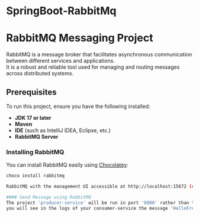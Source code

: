# SpringBoot-RabbitMq

# RabbitMQ Messaging Project

RabbitMQ is a message broker that facilitates asynchronous communication between different services and applications.  
It is a robust and reliable tool used for managing and routing messages across distributed systems.

## Prerequisites

To run this project, ensure you have the following installed:

- **JDK 17 or later**
- **Maven**
- **IDE** (such as IntelliJ IDEA, Eclipse, etc.)
- **RabbitMQ Server**

### Installing RabbitMQ

You can install RabbitMQ easily using [Chocolatey](https://community.chocolatey.org/packages/rabbitmq):

```bash
choco install rabbitmq

RabbitMQ with the management UI accessible at http://localhost:15672 (default username/password: guest/guest).

#### Send Message using RabbitMQ
The project 'producer-service' will be run in port '8080' rather than the project 'consumer-service' will be accessible using port '8081'. so to send the message, you can use 'http://localhost:8080/send?message=HelloFromRabbitMq'
you will see in the logs of your consumer-service the message 'HelloFromRabbitMq'
